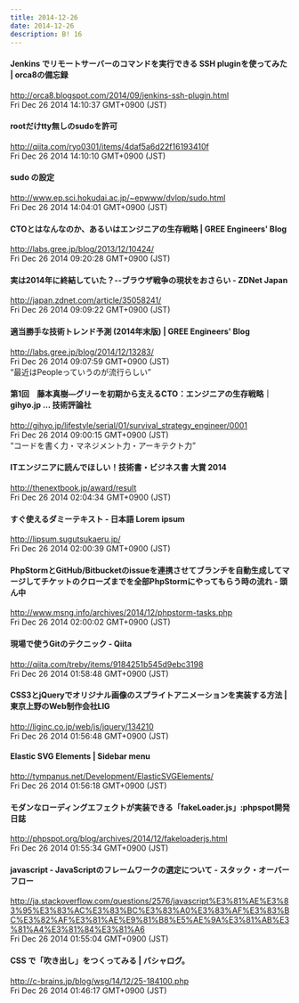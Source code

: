 ```yaml
---
title: 2014-12-26
date: 2014-12-26
description: B! 16
---
```


#### Jenkins でリモートサーバーのコマンドを実行できる SSH pluginを使ってみた | orca8の備忘録
http://orca8.blogspot.com/2014/09/jenkins-ssh-plugin.html<br>
Fri Dec 26 2014 14:10:37 GMT+0900 (JST)<br>


#### rootだけtty無しのsudoを許可
http://qiita.com/ryo0301/items/4daf5a6d22f16193410f<br>
Fri Dec 26 2014 14:10:10 GMT+0900 (JST)<br>


#### sudo の設定
http://www.ep.sci.hokudai.ac.jp/~epwww/dvlop/sudo.html<br>
Fri Dec 26 2014 14:04:01 GMT+0900 (JST)<br>


#### CTOとはなんなのか、あるいはエンジニアの生存戦略 | GREE Engineers' Blog
http://labs.gree.jp/blog/2013/12/10424/<br>
Fri Dec 26 2014 09:20:28 GMT+0900 (JST)<br>


#### 実は2014年に終結していた？--ブラウザ戦争の現状をおさらい - ZDNet Japan
http://japan.zdnet.com/article/35058241/<br>
Fri Dec 26 2014 09:09:22 GMT+0900 (JST)<br>


#### 適当勝手な技術トレンド予測 (2014年末版) | GREE Engineers' Blog
http://labs.gree.jp/blog/2014/12/13283/<br>
Fri Dec 26 2014 09:07:59 GMT+0900 (JST)<br>
“最近はPeopleっていうのが流行らしい”


#### 第1回　藤本真樹―グリーを初期から支えるCTO：エンジニアの生存戦略｜gihyo.jp … 技術評論社
http://gihyo.jp/lifestyle/serial/01/survival_strategy_engineer/0001<br>
Fri Dec 26 2014 09:00:15 GMT+0900 (JST)<br>
“コードを書く力・マネジメント力・アーキテクト力”


#### ITエンジニアに読んでほしい！技術書・ビジネス書 大賞 2014
http://thenextbook.jp/award/result<br>
Fri Dec 26 2014 02:04:34 GMT+0900 (JST)<br>


#### すぐ使えるダミーテキスト - 日本語 Lorem ipsum
http://lipsum.sugutsukaeru.jp/<br>
Fri Dec 26 2014 02:00:39 GMT+0900 (JST)<br>


#### PhpStormとGitHub/Bitbucketのissueを連携させてブランチを自動生成してマージしてチケットのクローズまでを全部PhpStormにやってもらう時の流れ - 頭ん中
http://www.msng.info/archives/2014/12/phpstorm-tasks.php<br>
Fri Dec 26 2014 02:00:02 GMT+0900 (JST)<br>


#### 現場で使うGitのテクニック - Qiita
http://qiita.com/treby/items/9184251b545d9ebc3198<br>
Fri Dec 26 2014 01:58:48 GMT+0900 (JST)<br>


#### CSS3とjQueryでオリジナル画像のスプライトアニメーションを実装する方法 | 東京上野のWeb制作会社LIG
http://liginc.co.jp/web/js/jquery/134210<br>
Fri Dec 26 2014 01:56:48 GMT+0900 (JST)<br>


#### Elastic SVG Elements | Sidebar menu
http://tympanus.net/Development/ElasticSVGElements/<br>
Fri Dec 26 2014 01:56:18 GMT+0900 (JST)<br>


#### モダンなローディングエフェクトが実装できる「fakeLoader.js」:phpspot開発日誌
http://phpspot.org/blog/archives/2014/12/fakeloaderjs.html<br>
Fri Dec 26 2014 01:55:34 GMT+0900 (JST)<br>


#### javascript - JavaScriptのフレームワークの選定について - スタック・オーバーフロー
http://ja.stackoverflow.com/questions/2576/javascript%E3%81%AE%E3%83%95%E3%83%AC%E3%83%BC%E3%83%A0%E3%83%AF%E3%83%BC%E3%82%AF%E3%81%AE%E9%81%B8%E5%AE%9A%E3%81%AB%E3%81%A4%E3%81%84%E3%81%A6<br>
Fri Dec 26 2014 01:55:04 GMT+0900 (JST)<br>


#### CSS で「吹き出し」をつくってみる | バシャログ。
http://c-brains.jp/blog/wsg/14/12/25-184100.php<br>
Fri Dec 26 2014 01:46:17 GMT+0900 (JST)<br>



